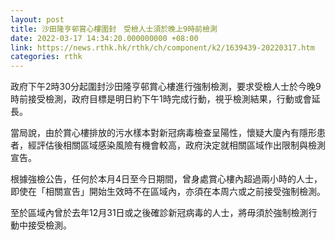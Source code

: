 ```yaml
---
layout: post
title: 沙田隆亨邨賞心樓圍封　受檢人士須於晚上9時前檢測
date: 2022-03-17 14:34:20.000000000 +08:00
link: https://news.rthk.hk/rthk/ch/component/k2/1639439-20220317.htm
categories: rthk
---
```


政府下午2時30分起圍封沙田隆亨邨賞心樓進行強制檢測，要求受檢人士於今晚9時前接受檢測，政府目標是明日約下午1時完成行動，視乎檢測結果，行動或會延長。

當局說，由於賞心樓排放的污水樣本對新冠病毒檢查呈陽性，懷疑大廈內有隱形患者，經評估後相關區域感染風險有機會較高，政府決定就相關區域作出限制與檢測宣告。

根據強檢公告，任何於本月4日至今日期間，曾身處賞心樓內超過兩小時的人士，即使在「相關宣告」開始生效時不在區域內，亦須在本周六或之前接受強制檢測。

至於區域內曾於去年12月31日或之後確診新冠病毒的人士，將毋須於強制檢測行動中接受檢測。

